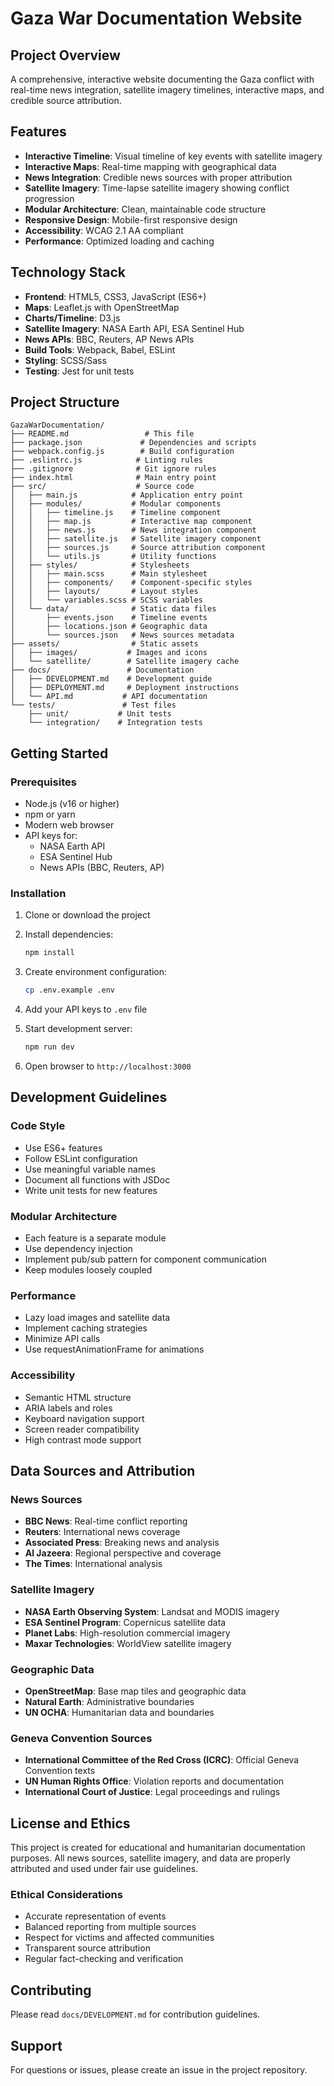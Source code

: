 # Gaza War Documentation Website

## Project Overview

A comprehensive, interactive website documenting the Gaza conflict with real-time news integration, satellite imagery timelines, interactive maps, and credible source attribution.

## Features

- **Interactive Timeline**: Visual timeline of key events with satellite imagery
- **Interactive Maps**: Real-time mapping with geographical data
- **News Integration**: Credible news sources with proper attribution
- **Satellite Imagery**: Time-lapse satellite imagery showing conflict progression
- **Modular Architecture**: Clean, maintainable code structure
- **Responsive Design**: Mobile-first responsive design
- **Accessibility**: WCAG 2.1 AA compliant
- **Performance**: Optimized loading and caching

## Technology Stack

- **Frontend**: HTML5, CSS3, JavaScript (ES6+)
- **Maps**: Leaflet.js with OpenStreetMap
- **Charts/Timeline**: D3.js
- **Satellite Imagery**: NASA Earth API, ESA Sentinel Hub
- **News APIs**: BBC, Reuters, AP News APIs
- **Build Tools**: Webpack, Babel, ESLint
- **Styling**: SCSS/Sass
- **Testing**: Jest for unit tests

## Project Structure

```
GazaWarDocumentation/
├── README.md                 # This file
├── package.json             # Dependencies and scripts
├── webpack.config.js        # Build configuration
├── .eslintrc.js            # Linting rules
├── .gitignore              # Git ignore rules
├── index.html              # Main entry point
├── src/                    # Source code
│   ├── main.js            # Application entry point
│   ├── modules/           # Modular components
│   │   ├── timeline.js    # Timeline component
│   │   ├── map.js         # Interactive map component
│   │   ├── news.js        # News integration component
│   │   ├── satellite.js   # Satellite imagery component
│   │   ├── sources.js     # Source attribution component
│   │   └── utils.js       # Utility functions
│   ├── styles/            # Stylesheets
│   │   ├── main.scss      # Main stylesheet
│   │   ├── components/    # Component-specific styles
│   │   ├── layouts/       # Layout styles
│   │   └── variables.scss # SCSS variables
│   └── data/              # Static data files
│       ├── events.json    # Timeline events
│       ├── locations.json # Geographic data
│       └── sources.json   # News sources metadata
├── assets/                # Static assets
│   ├── images/           # Images and icons
│   └── satellite/        # Satellite imagery cache
├── docs/                 # Documentation
│   ├── DEVELOPMENT.md    # Development guide
│   ├── DEPLOYMENT.md     # Deployment instructions
│   └── API.md           # API documentation
└── tests/               # Test files
    ├── unit/           # Unit tests
    └── integration/    # Integration tests
```

## Getting Started

### Prerequisites

- Node.js (v16 or higher)
- npm or yarn
- Modern web browser
- API keys for:
  - NASA Earth API
  - ESA Sentinel Hub
  - News APIs (BBC, Reuters, AP)

### Installation

1. Clone or download the project
2. Install dependencies:
   ```bash
   npm install
   ```

3. Create environment configuration:
   ```bash
   cp .env.example .env
   ```

4. Add your API keys to `.env` file

5. Start development server:
   ```bash
   npm run dev
   ```

6. Open browser to `http://localhost:3000`

## Development Guidelines

### Code Style
- Use ES6+ features
- Follow ESLint configuration
- Use meaningful variable names
- Document all functions with JSDoc
- Write unit tests for new features

### Modular Architecture
- Each feature is a separate module
- Use dependency injection
- Implement pub/sub pattern for component communication
- Keep modules loosely coupled

### Performance
- Lazy load images and satellite data
- Implement caching strategies
- Minimize API calls
- Use requestAnimationFrame for animations

### Accessibility
- Semantic HTML structure
- ARIA labels and roles
- Keyboard navigation support
- Screen reader compatibility
- High contrast mode support

## Data Sources and Attribution

### News Sources
- **BBC News**: Real-time conflict reporting
- **Reuters**: International news coverage
- **Associated Press**: Breaking news and analysis
- **Al Jazeera**: Regional perspective and coverage
- **The Times**: International analysis

### Satellite Imagery
- **NASA Earth Observing System**: Landsat and MODIS imagery
- **ESA Sentinel Program**: Copernicus satellite data
- **Planet Labs**: High-resolution commercial imagery
- **Maxar Technologies**: WorldView satellite imagery

### Geographic Data
- **OpenStreetMap**: Base map tiles and geographic data
- **Natural Earth**: Administrative boundaries
- **UN OCHA**: Humanitarian data and boundaries

### Geneva Convention Sources
- **International Committee of the Red Cross (ICRC)**: Official Geneva Convention texts
- **UN Human Rights Office**: Violation reports and documentation
- **International Court of Justice**: Legal proceedings and rulings

## License and Ethics

This project is created for educational and humanitarian documentation purposes. All news sources, satellite imagery, and data are properly attributed and used under fair use guidelines.

### Ethical Considerations
- Accurate representation of events
- Balanced reporting from multiple sources
- Respect for victims and affected communities
- Transparent source attribution
- Regular fact-checking and verification

## Contributing

Please read `docs/DEVELOPMENT.md` for contribution guidelines.

## Support

For questions or issues, please create an issue in the project repository.
